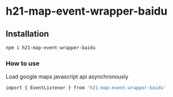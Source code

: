 # h21-map-event-wrapper-baidu
## Installation
```bash
npm i h21-map-event-wrapper-baidu
```
### How to use
Load google maps javascript api asynchronously
```bash
import { EventListener } from 'h21-map-event-wrapper-baidu'
```
